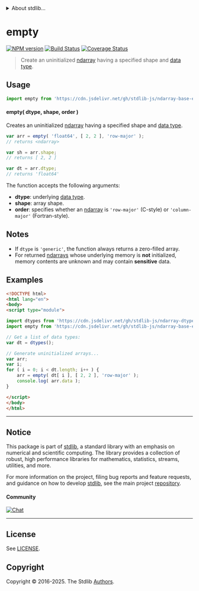 <!--

@license Apache-2.0

Copyright (c) 2023 The Stdlib Authors.

Licensed under the Apache License, Version 2.0 (the "License");
you may not use this file except in compliance with the License.
You may obtain a copy of the License at

   http://www.apache.org/licenses/LICENSE-2.0

Unless required by applicable law or agreed to in writing, software
distributed under the License is distributed on an "AS IS" BASIS,
WITHOUT WARRANTIES OR CONDITIONS OF ANY KIND, either express or implied.
See the License for the specific language governing permissions and
limitations under the License.

-->


<details>
  <summary>
    About stdlib...
  </summary>
  <p>We believe in a future in which the web is a preferred environment for numerical computation. To help realize this future, we've built stdlib. stdlib is a standard library, with an emphasis on numerical and scientific computation, written in JavaScript (and C) for execution in browsers and in Node.js.</p>
  <p>The library is fully decomposable, being architected in such a way that you can swap out and mix and match APIs and functionality to cater to your exact preferences and use cases.</p>
  <p>When you use stdlib, you can be absolutely certain that you are using the most thorough, rigorous, well-written, studied, documented, tested, measured, and high-quality code out there.</p>
  <p>To join us in bringing numerical computing to the web, get started by checking us out on <a href="https://github.com/stdlib-js/stdlib">GitHub</a>, and please consider <a href="https://opencollective.com/stdlib">financially supporting stdlib</a>. We greatly appreciate your continued support!</p>
</details>

# empty

[![NPM version][npm-image]][npm-url] [![Build Status][test-image]][test-url] [![Coverage Status][coverage-image]][coverage-url] <!-- [![dependencies][dependencies-image]][dependencies-url] -->

> Create an uninitialized [ndarray][@stdlib/ndarray/base/ctor] having a specified shape and [data type][@stdlib/ndarray/dtypes].

<!-- Section to include introductory text. Make sure to keep an empty line after the intro `section` element and another before the `/section` close. -->

<section class="intro">

</section>

<!-- /.intro -->

<!-- Package usage documentation. -->



<section class="usage">

## Usage

```javascript
import empty from 'https://cdn.jsdelivr.net/gh/stdlib-js/ndarray-base-empty@esm/index.mjs';
```

#### empty( dtype, shape, order )

Creates an uninitialized [ndarray][@stdlib/ndarray/base/ctor] having a specified shape and [data type][@stdlib/ndarray/dtypes].

```javascript
var arr = empty( 'float64', [ 2, 2 ], 'row-major' );
// returns <ndarray>

var sh = arr.shape;
// returns [ 2, 2 ]

var dt = arr.dtype;
// returns 'float64'
```

The function accepts the following arguments:

-   **dtype**: underlying [data type][@stdlib/ndarray/dtypes].
-   **shape**: array shape.
-   **order**: specifies whether an [ndarray][@stdlib/ndarray/base/ctor] is `'row-major'` (C-style) or `'column-major'` (Fortran-style).

</section>

<!-- /.usage -->

<!-- Package usage notes. Make sure to keep an empty line after the `section` element and another before the `/section` close. -->

<section class="notes">

## Notes

-   If `dtype` is `'generic'`, the function always returns a zero-filled array.
-   For returned [ndarrays][@stdlib/ndarray/base/ctor] whose underlying memory is **not** initialized, memory contents are unknown and may contain **sensitive** data.

</section>

<!-- /.notes -->

<!-- Package usage examples. -->

<section class="examples">

## Examples

<!-- eslint no-undef: "error" -->

```html
<!DOCTYPE html>
<html lang="en">
<body>
<script type="module">

import dtypes from 'https://cdn.jsdelivr.net/gh/stdlib-js/ndarray-dtypes@esm/index.mjs';
import empty from 'https://cdn.jsdelivr.net/gh/stdlib-js/ndarray-base-empty@esm/index.mjs';

// Get a list of data types:
var dt = dtypes();

// Generate uninitialized arrays...
var arr;
var i;
for ( i = 0; i < dt.length; i++ ) {
    arr = empty( dt[ i ], [ 2, 2 ], 'row-major' );
    console.log( arr.data );
}

</script>
</body>
</html>
```

</section>

<!-- /.examples -->

<!-- Section to include cited references. If references are included, add a horizontal rule *before* the section. Make sure to keep an empty line after the `section` element and another before the `/section` close. -->

<section class="references">

</section>

<!-- /.references -->

<!-- Section for related `stdlib` packages. Do not manually edit this section, as it is automatically populated. -->

<section class="related">

</section>

<!-- /.related -->

<!-- Section for all links. Make sure to keep an empty line after the `section` element and another before the `/section` close. -->


<section class="main-repo" >

* * *

## Notice

This package is part of [stdlib][stdlib], a standard library with an emphasis on numerical and scientific computing. The library provides a collection of robust, high performance libraries for mathematics, statistics, streams, utilities, and more.

For more information on the project, filing bug reports and feature requests, and guidance on how to develop [stdlib][stdlib], see the main project [repository][stdlib].

#### Community

[![Chat][chat-image]][chat-url]

---

## License

See [LICENSE][stdlib-license].


## Copyright

Copyright &copy; 2016-2025. The Stdlib [Authors][stdlib-authors].

</section>

<!-- /.stdlib -->

<!-- Section for all links. Make sure to keep an empty line after the `section` element and another before the `/section` close. -->

<section class="links">

[npm-image]: http://img.shields.io/npm/v/@stdlib/ndarray-base-empty.svg
[npm-url]: https://npmjs.org/package/@stdlib/ndarray-base-empty

[test-image]: https://github.com/stdlib-js/ndarray-base-empty/actions/workflows/test.yml/badge.svg?branch=main
[test-url]: https://github.com/stdlib-js/ndarray-base-empty/actions/workflows/test.yml?query=branch:main

[coverage-image]: https://img.shields.io/codecov/c/github/stdlib-js/ndarray-base-empty/main.svg
[coverage-url]: https://codecov.io/github/stdlib-js/ndarray-base-empty?branch=main

<!--

[dependencies-image]: https://img.shields.io/david/stdlib-js/ndarray-base-empty.svg
[dependencies-url]: https://david-dm.org/stdlib-js/ndarray-base-empty/main

-->

[chat-image]: https://img.shields.io/gitter/room/stdlib-js/stdlib.svg
[chat-url]: https://app.gitter.im/#/room/#stdlib-js_stdlib:gitter.im

[stdlib]: https://github.com/stdlib-js/stdlib

[stdlib-authors]: https://github.com/stdlib-js/stdlib/graphs/contributors

[umd]: https://github.com/umdjs/umd
[es-module]: https://developer.mozilla.org/en-US/docs/Web/JavaScript/Guide/Modules

[deno-url]: https://github.com/stdlib-js/ndarray-base-empty/tree/deno
[deno-readme]: https://github.com/stdlib-js/ndarray-base-empty/blob/deno/README.md
[umd-url]: https://github.com/stdlib-js/ndarray-base-empty/tree/umd
[umd-readme]: https://github.com/stdlib-js/ndarray-base-empty/blob/umd/README.md
[esm-url]: https://github.com/stdlib-js/ndarray-base-empty/tree/esm
[esm-readme]: https://github.com/stdlib-js/ndarray-base-empty/blob/esm/README.md
[branches-url]: https://github.com/stdlib-js/ndarray-base-empty/blob/main/branches.md

[stdlib-license]: https://raw.githubusercontent.com/stdlib-js/ndarray-base-empty/main/LICENSE

[@stdlib/ndarray/base/ctor]: https://github.com/stdlib-js/ndarray-base-ctor/tree/esm

[@stdlib/ndarray/dtypes]: https://github.com/stdlib-js/ndarray-dtypes/tree/esm

</section>

<!-- /.links -->
